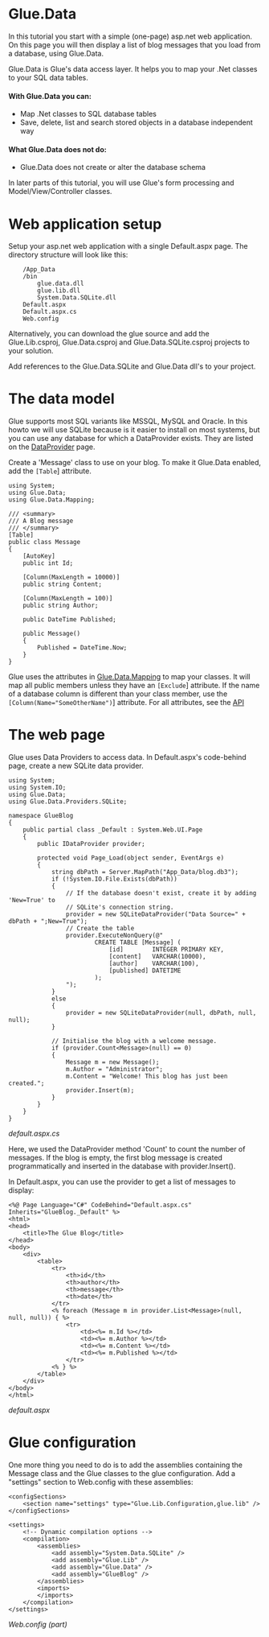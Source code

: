 # Glue.Data #

In this tutorial you start with a simple (one-page) asp.net web application. On this page you will then display a list of blog messages that you load from a database, using Glue.Data.

Glue.Data is Glue's data access layer. It helps you to map your .Net classes to your SQL data tables.

#### With Glue.Data you can: ####
  * Map .Net classes to SQL database tables
  * Save, delete, list and search stored objects in a database independent way

#### What Glue.Data does not do: ####
  * Glue.Data does not create or alter the database schema

In later parts of this tutorial, you will use Glue's form processing and Model/View/Controller classes.

# Web application setup #

Setup your asp.net web application with a single Default.aspx page. The directory structure will look like this:

```
    /App_Data
    /bin
        glue.data.dll
        glue.lib.dll
        System.Data.SQLite.dll
    Default.aspx
    Default.aspx.cs
    Web.config
```

Alternatively, you can download the glue source and add the Glue.Lib.csproj, Glue.Data.csproj and Glue.Data.SQLite.csproj projects to your solution.

Add references to the Glue.Data.SQLite and Glue.Data dll's to your project.

# The data model #

Glue supports most SQL variants like MSSQL, MySQL and Oracle. In this howto we will use SQLite because is it easier to install on most systems, but you can use any database for which a DataProvider exists. They are listed on the [DataProvider](http://www.glueproject.com/api/html/T_Glue_Data_BaseDataProvider.htm) page.

Create a 'Message' class to use on your blog. To make it Glue.Data enabled, add the `[Table`] attribute.

```
using System;
using Glue.Data;
using Glue.Data.Mapping;

/// <summary>
/// A Blog message
/// </summary>
[Table]
public class Message
{
    [AutoKey]
    public int Id;

    [Column(MaxLength = 10000)]
    public string Content;

    [Column(MaxLength = 100)]
    public string Author;

    public DateTime Published;

    public Message()
    {
        Published = DateTime.Now;
    }
}
```

Glue uses the attributes in [Glue.Data.Mapping](http://www.glueproject.com/api/html/N_Glue_Data_Mapping.htm) to map your classes. It will map all public members unless they have an `[Exclude`] attribute. If the name of a database column is different than your class member, use the `[Column(Name="SomeOtherName")`] attribute. For all attributes, see the [API](http://www.glueproject.com/api/html/N_Glue_Data_Mapping.htm)

# The web page #

Glue uses Data Providers to access data. In Default.aspx's code-behind page, create a new SQLite data provider.

```
using System;
using System.IO;
using Glue.Data;
using Glue.Data.Providers.SQLite;

namespace GlueBlog
{
    public partial class _Default : System.Web.UI.Page
    {
        public IDataProvider provider;

        protected void Page_Load(object sender, EventArgs e)
        {
            string dbPath = Server.MapPath("App_Data/blog.db3");
            if (!System.IO.File.Exists(dbPath))
            {
                // If the database doesn't exist, create it by adding 'New=True' to 
                // SQLite's connection string.
                provider = new SQLiteDataProvider("Data Source=" + dbPath + ";New=True");
                // Create the table
                provider.ExecuteNonQuery(@"
                        CREATE TABLE [Message] (
                            [id]        INTEGER PRIMARY KEY,
                            [content]   VARCHAR(10000),
                            [author]    VARCHAR(100),
                            [published] DATETIME
                        );
                ");
            }
            else
            {
                provider = new SQLiteDataProvider(null, dbPath, null, null);
            }

            // Initialise the blog with a welcome message.
            if (provider.Count<Message>(null) == 0)
            {
                Message m = new Message();
                m.Author = "Administrator";
                m.Content = "Welcome! This blog has just been created.";
                provider.Insert(m);
            }
        }
    }
}
```
_default.aspx.cs_

Here, we used the DataProvider method 'Count' to count the number of messages. If the blog is empty, the first blog message is created programmatically and inserted in the database with provider.Insert().

In Default.aspx, you can use the provider to get a list of messages to display:

```
<%@ Page Language="C#" CodeBehind="Default.aspx.cs" Inherits="GlueBlog._Default" %>
<html>
<head>
    <title>The Glue Blog</title>
</head>
<body>
    <div>
        <table>
            <tr>
                <th>id</th>
                <th>author</th>
                <th>message</th>
                <th>date</th>
            </tr>
            <% foreach (Message m in provider.List<Message>(null, null, null)) { %>
                <tr>
                    <td><%= m.Id %></td>
                    <td><%= m.Author %></td>
                    <td><%= m.Content %></td>
                    <td><%= m.Published %></td>
                </tr>
            <% } %>
        </table>
    </div>
</body>
</html>
```
_default.aspx_

# Glue configuration #

One more thing you need to do is to add the assemblies containing the Message class and the Glue classes to the glue configuration. Add a "settings" section to Web.config with these assemblies:

```
<configSections>
    <section name="settings" type="Glue.Lib.Configuration,glue.lib" />
</configSections>

<settings>
    <!-- Dynamic compilation options -->
    <compilation>
        <assemblies>
            <add assembly="System.Data.SQLite" />
            <add assembly="Glue.Lib" />
            <add assembly="Glue.Data" />
            <add assembly="GlueBlog" />
        </assemblies>
        <imports>
        </imports>
    </compilation>
</settings>
```
_Web.config (part)_